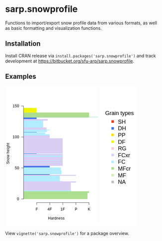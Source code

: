 # sarp.snowprofile

Functions to import/export snow profile data from various formats, as well as basic formatting and visualization functions.

## Installation

Install CRAN release via `install.packages('sarp.snowprofile')` and track development at https://bitbucket.org/sfu-arp/sarp.snowprofile.



## Examples

![](vignettes/figures/demo_profile.png)
![](vignettes/figures/legend_gtype.png)

View `vignette('sarp.snowprofile')` for a package overview.
